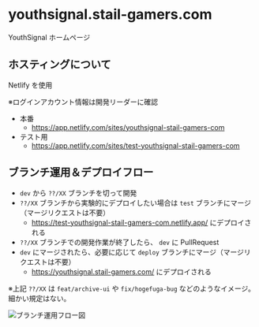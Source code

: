 # youthsignal.stail-gamers.com

YouthSignal ホームページ

## ホスティングについて

Netlify を使用

※ログインアカウント情報は開発リーダーに確認

- 本番
  - https://app.netlify.com/sites/youthsignal-stail-gamers-com
- テスト用
  - https://app.netlify.com/sites/test-youthsignal-stail-gamers-com

## ブランチ運用＆デプロイフロー

- `dev` から `??/XX` ブランチを切って開発
- `??/XX` ブランチから実験的にデプロイしたい場合は `test` ブランチにマージ（マージリクエストは不要）
  - https://test-youthsignal-stail-gamers-com.netlify.app/ にデプロイされる
- `??/XX` ブランチでの開発作業が終了したら、 `dev` に PullRequest
- `dev` にマージされたら、必要に応じて `deploy` ブランチにマージ（マージリクエストは不要）
  - https://youthsignal.stail-gamers.com/ にデプロイされる

※上記 `??/XX` は `feat/archive-ui` や `fix/hogefuga-bug` などのようなイメージ。細かい規定はない。

![ブランチ運用フロー図](https://user-images.githubusercontent.com/22608356/205312902-672ac872-2e6e-48c7-bd9e-3b48865d76af.png)

